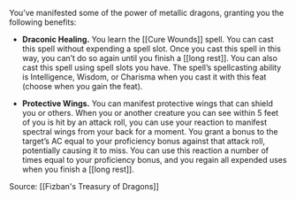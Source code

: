 You’ve manifested some of the power of metallic dragons, granting you the following benefits:

-   **Draconic Healing.** You learn the [[Cure Wounds]] spell. You can cast this spell without expending a spell slot. Once you cast this spell in this way, you can’t do so again until you finish a [[long rest]]. You can also cast this spell using spell slots you have. The spell’s spellcasting ability is Intelligence, Wisdom, or Charisma when you cast it with this feat (choose when you gain the feat).

-   **Protective Wings.** You can manifest protective wings that can shield you or others. When you or another creature you can see within 5 feet of you is hit by an attack roll, you can use your reaction to manifest spectral wings from your back for a moment. You grant a bonus to the target’s AC equal to your proficiency bonus against that attack roll, potentially causing it to miss. You can use this reaction a number of times equal to your proficiency bonus, and you regain all expended uses when you finish a [[long rest]].

Source: [[Fizban's Treasury of Dragons]]
